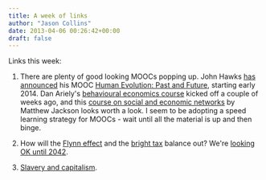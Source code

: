 ```yaml
---
title: A week of links
author: "Jason Collins"
date: 2013-04-06 00:26:42+00:00
draft: false
---
```


Links this week:



	
  1. There are plenty of good looking MOOCs popping up. John Hawks [has announced](http://johnhawks.net/courses/mooc/hawks-mooc-first-announcement-2013.html) his MOOC [Human Evolution: Past and Future](https://www.coursera.org/course/humanevolution), starting early 2014. Dan Ariely's [behavioural economics course](https://www.coursera.org/course/behavioralecon) kicked off a couple of weeks ago, and this [course on social and economic networks](https://www.coursera.org/course/networksonline) by Matthew Jackson looks worth a look. I seem to be adopting a speed learning strategy for MOOCs - wait until all the material is up and then binge.

	
  2. How will the [Flynn effect](https://www.jasoncollins.blog/flynns-are-we-getting-smarter/) and the [bright tax](https://www.jasoncollins.blog/the-bright-tax/) balance out? We're [looking OK until 2042](http://www.sciencedirect.com/science/article/pii/S0160289613000068).

	
  3. [Slavery and capitalism](http://opinionator.blogs.nytimes.com/2013/03/30/king-cottons-long-shadow).


